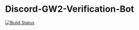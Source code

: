 # Discord-GW2-Verification-Bot
[![Build Status](https://travis-ci.org/vennekilde/Discord-GW2-Verification-Bot.svg?branch=master)](https://travis-ci.org/vennekilde/Discord-GW2-Verification-Bot)
